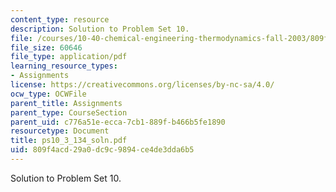 ```yaml
---
content_type: resource
description: Solution to Problem Set 10.
file: /courses/10-40-chemical-engineering-thermodynamics-fall-2003/809f4acd29a0dc9c9894ce4de3dda6b5_ps10_3_134_soln.pdf
file_size: 60646
file_type: application/pdf
learning_resource_types:
- Assignments
license: https://creativecommons.org/licenses/by-nc-sa/4.0/
ocw_type: OCWFile
parent_title: Assignments
parent_type: CourseSection
parent_uid: c776a51e-ecca-7cb1-889f-b466b5fe1890
resourcetype: Document
title: ps10_3_134_soln.pdf
uid: 809f4acd-29a0-dc9c-9894-ce4de3dda6b5
---
```

Solution to Problem Set 10.